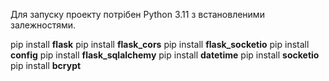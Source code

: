Для запуску проекту потрібен Python 3.11 з встановленими залежностями.

pip install **flask**
pip install **flask_cors**
pip install **flask_socketio**
pip install **config**
pip install **flask_sqlalchemy**
pip install **datetime**
pip install **socketio**
pip install **bcrypt**

